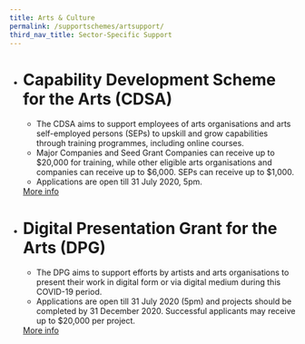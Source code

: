 ```yaml
---
title: Arts & Culture
permalink: /supportschemes/artsupport/
third_nav_title: Sector-Specific Support
---
```


<div class="gobizfinapplyTable">
  <ul class="gobizfinapplyTable-firstTable">
    <li class="gobizfinapplyTable-firstTable_table">
      <h1 class="gobizfinapplyTable-firstTable_table__header">Capability Development Scheme for the Arts (CDSA)</h1>
      <ul class="gobizfinapplyTable-firstTable_table__options">
        <li>The CDSA aims to support employees of arts organisations and arts self-employed persons (SEPs) to upskill and grow capabilities through training programmes, including online courses.</li>
        <li>Major Companies and Seed Grant Companies can receive up to $20,000 for training, while other eligible arts organisations and companies can receive up to $6,000. SEPs can receive up to $1,000.</li>
        <li>Applications are open till 31 July 2020, 5pm.</li>
      </ul>
      <a href="https://go.gov.sg/cds"><div class="gobizfinapplyTable-firstTable_table__getstart">More info</div></a>
    </li>
  </ul>
</div>

<div class="gobizfinapplyTable">
  <ul class="gobizfinapplyTable-firstTable">
    <li class="gobizfinapplyTable-firstTable_table">
      <h1 class="gobizfinapplyTable-firstTable_table__header">Digital Presentation Grant for the Arts (DPG)</h1>
      <ul class="gobizfinapplyTable-firstTable_table__options">
        <li>The DPG aims to support efforts by artists and arts organisations to present their work in digital form or via digital medium during this COVID-19 period.</li>
        <li>Applications are open till 31 July 2020 (5pm) and projects should be completed by 31 December 2020. Successful applicants may receive up to $20,000 per project.</li>
      </ul>
      <a href="https://go.gov.sg/nacadvisory"><div class="gobizfinapplyTable-firstTable_table__getstart">More info</div></a>
    </li>
  </ul>
</div>
